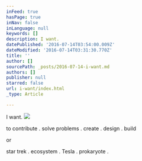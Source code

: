 ```yaml
---
inFeed: true
hasPage: true
inNav: false
inLanguage: null
keywords: []
description: I want.
datePublished: '2016-07-14T03:54:00.009Z'
dateModified: '2016-07-14T03:31:30.770Z'
title: ''
author: []
sourcePath: _posts/2016-07-14-i-want.md
authors: []
publisher: null
starred: false
url: i-want/index.html
_type: Article

---
```

I want.
![](https://the-grid-user-content.s3-us-west-2.amazonaws.com/8c2a39cf-a3e1-464a-aac0-e1174fa8c849.jpg)

to contribute . solve problems . create . design . build

or

star trek . ecosystem . Tesla . prokaryote .